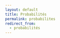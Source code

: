 ```yaml
---
layout: default
title: Probabilités
permalink: probabilites
redirect_from:
  - probabilités
---
```


